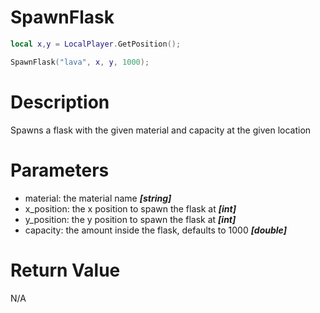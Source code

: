 # SpawnFlask

```lua
local x,y = LocalPlayer.GetPosition();

SpawnFlask("lava", x, y, 1000);
```

# Description

Spawns a flask with the given material and capacity at the given location

# Parameters

- material: the material name ***[string]***
- x_position: the x position to spawn the flask at ***[int]***
- y_position: the y position to spawn the flask at ***[int]***
- capacity: the amount inside the flask, defaults to 1000 ***[double]***

# Return Value

N/A